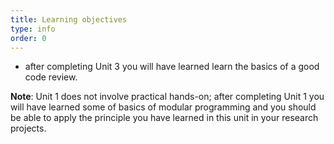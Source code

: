 ```yaml
---
title: Learning objectives
type: info
order: 0
---
```

- after completing Unit 3 you will have learned 
 learn the basics of a good code review. 

 **Note**: Unit 1 does not involve practical hands-on; after completing Unit 1 you will have learned some of basics of modular programming and you should be able to apply the principle you have learned in this unit in your research projects.  

